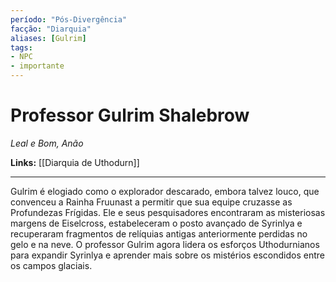 ```yaml
---
período: "Pós-Divergência"
facção: "Diarquia"
aliases: [Gulrim]
tags:
- NPC
- importante
---
```


# **Professor Gulrim Shalebrow**
*Leal e Bom, Anão*

**Links:** [[Diarquia de Uthodurn]]

---

Gulrim é elogiado como o explorador descarado, embora talvez louco, que convenceu a Rainha Fruunast a permitir que sua equipe cruzasse as Profundezas Frígidas. Ele e seus pesquisadores encontraram as misteriosas margens de Eiselcross, estabeleceram o posto avançado de Syrinlya e recuperaram fragmentos de relíquias antigas anteriormente perdidas no gelo e na neve. O professor Gulrim agora lidera os esforços Uthodurnianos para expandir Syrinlya e aprender mais sobre os mistérios escondidos entre os campos glaciais.